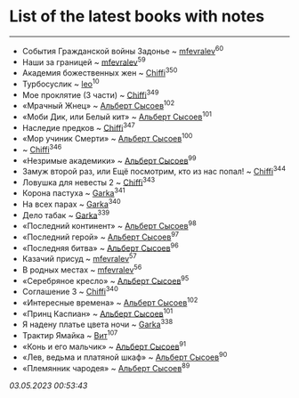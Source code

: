 # List of the latest books with notes
---

* События Гражданской войны Задонье ~ [mfevralev](users/140/140966150-vkontakte)<sup>60</sup>
* Наши за границей ~ [mfevralev](users/140/140966150-vkontakte)<sup>59</sup>
* Академия божественных жен ~ [Chiffi](users/105/105831994080785626680-google)<sup>350</sup>
* Турбосуслик ~ [leo](users/106/106915386474260202605-google)<sup>10</sup>
* Мое проклятие (3 части) ~ [Chiffi](users/105/105831994080785626680-google)<sup>349</sup>
* «Мрачный Жнец» ~ [Альберт Сысоев](users/474/47446642-vkontakte)<sup>102</sup>
* «Моби Дик, или Белый кит» ~ [Альберт Сысоев](users/474/47446642-vkontakte)<sup>101</sup>
* Наследие предков ~ [Chiffi](users/105/105831994080785626680-google)<sup>347</sup>
* «Мор учиник Смерти» ~ [Альберт Сысоев](users/474/47446642-vkontakte)<sup>100</sup>
*  ~ [Chiffi](users/105/105831994080785626680-google)<sup>346</sup>
* «Незримые академики» ~ [Альберт Сысоев](users/474/47446642-vkontakte)<sup>99</sup>
* Замуж второй раз, или Ещё посмотрим, кто из нас попал! ~ [Chiffi](users/105/105831994080785626680-google)<sup>344</sup>
* Ловушка для невесты 2 ~ [Chiffi](users/105/105831994080785626680-google)<sup>343</sup>
* Корона пастуха ~ [Garka](users/115/115753719718250012620-google)<sup>341</sup>
* На всех парах ~ [Garka](users/115/115753719718250012620-google)<sup>340</sup>
* Дело табак ~ [Garka](users/115/115753719718250012620-google)<sup>339</sup>
* «Последний континент» ~ [Альберт Сысоев](users/474/47446642-vkontakte)<sup>98</sup>
* «Последний герой» ~ [Альберт Сысоев](users/474/47446642-vkontakte)<sup>97</sup>
* «Последняя битва» ~ [Альберт Сысоев](users/474/47446642-vkontakte)<sup>96</sup>
* Казачий присуд ~ [mfevralev](users/140/140966150-vkontakte)<sup>57</sup>
* В родных местах ~ [mfevralev](users/140/140966150-vkontakte)<sup>56</sup>
* «Серебряное кресло» ~ [Альберт Сысоев](users/474/47446642-vkontakte)<sup>95</sup>
* Соглашение 3 ~ [Chiffi](users/105/105831994080785626680-google)<sup>340</sup>
* «Интересные времена» ~ [Альберт Сысоев](users/474/47446642-vkontakte)<sup>102</sup>
* «Принц Каспиан» ~ [Альберт Сысоев](users/474/47446642-vkontakte)<sup>101</sup>
* Я надену платье цвета ночи ~ [Garka](users/115/115753719718250012620-google)<sup>338</sup>
* Трактир Ямайка ~ [Вит](users/300/300273923-vkontakte)<sup>107</sup>
* «Конь и его мальчик» ~ [Альберт Сысоев](users/474/47446642-vkontakte)<sup>91</sup>
* «Лев, ведьма и платяной шкаф» ~ [Альберт Сысоев](users/474/47446642-vkontakte)<sup>90</sup>
* «Племянник чародея» ~ [Альберт Сысоев](users/474/47446642-vkontakte)<sup>89</sup>


_03.05.2023 00:53:43_
